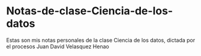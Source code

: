 # Notas-de-clase-Ciencia-de-los-datos
Estas son mis notas personales de la clase Ciencia de los datos, dictada por el procesos Juan David Velasquez Henao
